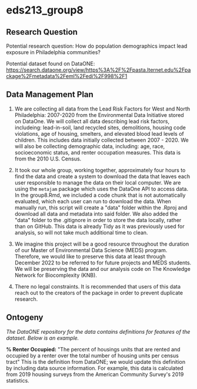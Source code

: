 # eds213_group8

## Research Question
Potential research question: How do population demographics impact lead exposure in Philadelphia communities?

Potential dataset found on DataONE: https://search.dataone.org/view/https%3A%2F%2Fpasta.lternet.edu%2Fpackage%2Fmetadata%2Feml%2Fedi%2F998%2F1


## Data Management Plan
1. We are collecting all data from the Lead Risk Factors for West and North Philadelphia: 2007-2020 from the Environmental Data Initiative stored on DataOne. We will collect all data describing lead risk factors, includeing: lead-in-soil, land recycled sites, demolitions, housing code violations, age of housing, smelters, and elevated blood lead levels of children. This includes data initially collected between 2007 - 2020. We will also be collecting demographic data, including: age, race, socioeconomic status, and renter occupation measures. This data is from the 2010 U.S. Census. 

2. It took our whole group, working together, approximately four hours to find the data and create a system to download the data that leaves each user responsible to manage the data on their local computer. We are using the `metajam` package which uses the DataOne API to access data. In the group8.Rmd, we included a code chunk that is not automatically evaluated, which each user can run to download the data. When manually run, this script will create a "data" folder within the .Rproj and download all data and metadata into said folder. We also added the "data" folder to the .gitignore in order to store the data locally, rather than on GitHub. This data is already Tidy as it was previously used for analysis, so will not take much additional time to clean.

3. We imagine this project will be a good resource throughout the duration of our Master of Environmental Data Science (MEDS) program. Therefore, we would like to preserve this data at least through December 2022 to be referred to for future projects and MEDS students. We will be preserving the data and our analysis code on The Knowledge Network for Biocomplexity (KNB).

4. There no legal constraints. It is recommended that users of this data reach out to the creators of the package in order to prevent duplicate research.

## Ontogeny

*The DataONE repository for the data contains definitions for features of the dataset. Below is an example.* 

**% Renter Occupied:** "The percent of housings units that are rented and occupied by a renter over the total number of housing units per census tract" This is the definition from DataONE; we would update this definition by including data source information. For example, this data is calculated from 2019 housing surveys from the American Community Survey's 2019 statistics. 


